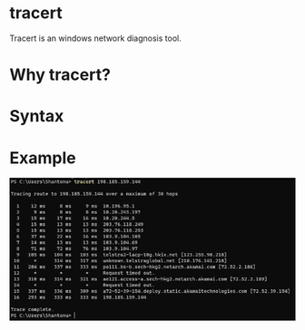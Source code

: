 # tracert 
Tracert is an windows network diagnosis tool.

# Why tracert?

# Syntax

# Example 

![example](tracert.jpg)
